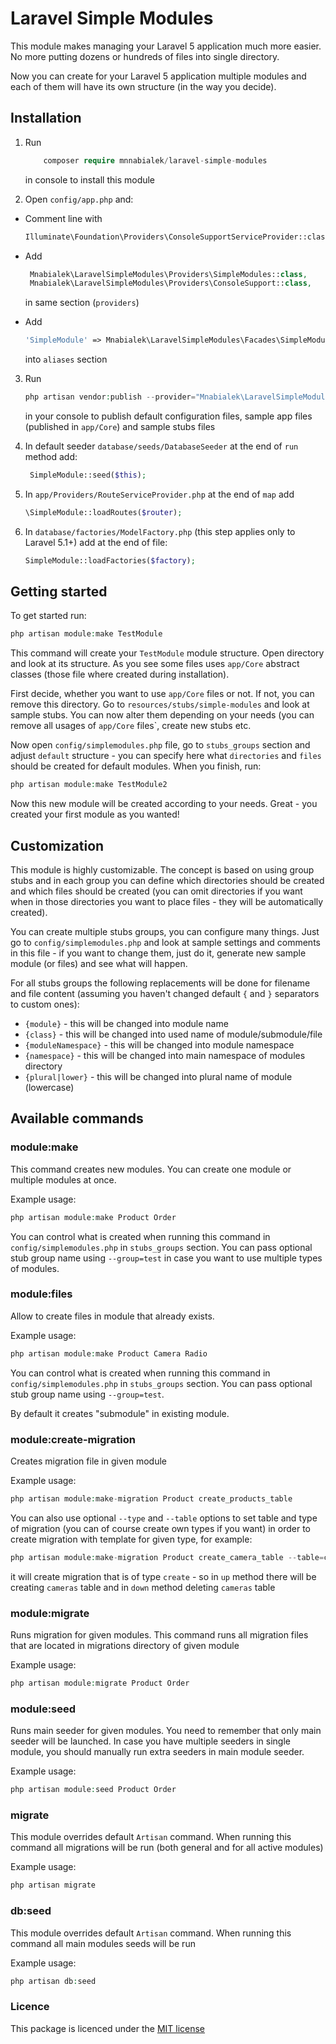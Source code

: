 Laravel Simple Modules
===

This module makes managing your Laravel 5 application much more easier. No more putting dozens or hundreds of files into single directory. 

Now you can create for your Laravel 5 application multiple modules and each of them will have its own structure (in the way you decide).

## Installation

1. Run
   ```php   
       composer require mnnabialek/laravel-simple-modules
   ```     
   in console to install this module
   
2. Open `config/app.php` and: 
  * Comment line with  
    ```php
    Illuminate\Foundation\Providers\ConsoleSupportServiceProvider::class`
     ```
    
   * Add
    
       ```php
        Mnabialek\LaravelSimpleModules\Providers\SimpleModules::class,
        Mnabialek\LaravelSimpleModules\Providers\ConsoleSupport::class,
       ```
        
       in same section (`providers`)
    
   * Add 
    
        ```php
        'SimpleModule' => Mnabialek\LaravelSimpleModules\Facades\SimpleModule::class,
        ``` 
    
        into `aliases` section
3. Run

    ```php
    php artisan vendor:publish --provider="Mnabialek\LaravelSimpleModules\Providers\SimpleModules"
    ```
    
    in your console to publish default configuration files, sample app files (published in `app/Core`) and sample stubs files

4. In default seeder `database/seeds/DatabaseSeeder` at the end of `run` method add:

    ```php
     SimpleModule::seed($this);
    ``` 

5. In `app/Providers/RouteServiceProvider.php` at the end of `map` add

    ```php
    \SimpleModule::loadRoutes($router);
    ```

6. In `database/factories/ModelFactory.php` (this step applies only to Laravel 5.1+) add at the end of file:

    ```php
    SimpleModule::loadFactories($factory);
    ```

## Getting started

To get started run:

```php
php artisan module:make TestModule
```

This command will create your `TestModule` module structure. Open directory and look at its structure. 
As you see some files uses `app/Core` abstract classes (those file where created during installation).

First decide, whether you want to use `app/Core` files or not. If not, you can remove this directory. Go to `resources/stubs/simple-modules` and look at
sample stubs. You can now alter them depending on your needs (you can remove all usages of `app/Core` files`, create new stubs etc.

Now open `config/simplemodules.php` file, go to `stubs_groups` section and adjust `default` structure - you can specify here what `directories` and `files` should be created for default modules. When you finish, run:

```php
php artisan module:make TestModule2
```

Now this new module will be created according to your needs. Great - you created your first module as you wanted!
 
## Customization

This module is highly customizable. The concept is based on using group stubs and in each group you can define which directories should be created and which files should be created (you can omit directories if you want when in those directories you want to place files - they will be automatically created).

You can create multiple stubs groups, you can configure many things. Just go to `config/simplemodules.php` and look at sample settings and comments in this file - if you want to change them, just do it, generate new sample module (or files) and see what will happen.

For all stubs groups  the following replacements will be done for filename and file content (assuming you haven't changed default `{` and `}` separators to custom ones):
 
* `{module}` - this will be changed into module name
* `{class}` - this will be changed into used name of module/submodule/file
* `{moduleNamespace}` - this will be changed into module namespace
* `{namespace}` - this will be changed into main namespace of modules directory
* `{plural|lower}` - this will be changed into plural name of module (lowercase)      

## Available commands

### module:make

This command creates new modules. You can create one module or multiple modules at once.

Example usage:

```php
php artisan module:make Product Order
```

You can control what is created when running this command in `config/simplemodules.php` in `stubs_groups` section. You can pass optional stub group name using `--group=test` in case you want to use multiple types of modules.

### module:files

Allow to create files in module that already exists.
 
Example usage:
 
```php
php artisan module:make Product Camera Radio
```
 
You can control what is created when running this command in `config/simplemodules.php` in `stubs_groups` section. You can pass optional stub group name using `--group=test`.
 
By default it creates "submodule" in existing module.

### module:create-migration

Creates migration file in given module

Example usage:

```php
php artisan module:make-migration Product create_products_table
```

You can also use optional `--type` and `--table` options to set table and type of migration (you can of course create own types if you want) in order to create migration with template for given type, for example:

```php
php artisan module:make-migration Product create_camera_table --table=cameras --type=create
```

it will create migration that is of type `create` - so in `up` method there will be creating `cameras` table and in `down` method deleting `cameras` table
 
### module:migrate

Runs migration for given modules. This command runs all migration files that are located in migrations directory of given module

Example usage:

```php
php artisan module:migrate Product Order
```

### module:seed

Runs main seeder for given modules. You need to remember that only main seeder will be launched. In case you have multiple seeders in single module, you should manually run extra seeders in main module seeder.

Example usage:
  
```php
php artisan module:seed Product Order
```  

### migrate

This module overrides default `Artisan` command. When running this command all migrations will be run (both general and for all active modules)

Example usage:
  
```php
php artisan migrate
```  

### db:seed

This module overrides default `Artisan` command. When running this command all main modules seeds will be run

Example usage:
  
```php
php artisan db:seed
``` 

### Licence

This package is licenced under the [MIT license](http://opensource.org/licenses/MIT)
